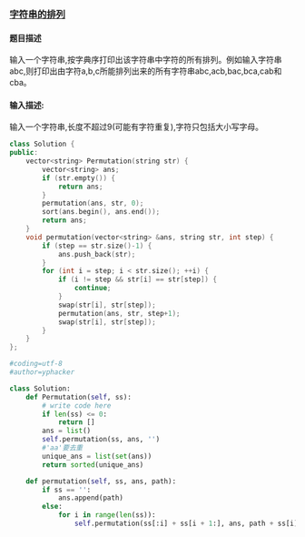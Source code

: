 ### [字符串的排列](https://www.nowcoder.com/practice/fe6b651b66ae47d7acce78ffdd9a96c7?tpId=13&tqId=11180&tPage=2&rp=2&ru=%2Fta%2Fcoding-interviews&qru=%2Fta%2Fcoding-interviews%2Fquestion-ranking)
#### 题目描述
输入一个字符串,按字典序打印出该字符串中字符的所有排列。例如输入字符串abc,则打印出由字符a,b,c所能排列出来的所有字符串abc,acb,bac,bca,cab和cba。
#### 输入描述:
输入一个字符串,长度不超过9(可能有字符重复),字符只包括大小写字母。
```c++
class Solution {
public:
    vector<string> Permutation(string str) {
        vector<string> ans;
        if (str.empty()) {
            return ans;
        }
        permutation(ans, str, 0);
        sort(ans.begin(), ans.end());
        return ans;
    }
    void permutation(vector<string> &ans, string str, int step) {
        if (step == str.size()-1) {
            ans.push_back(str);
        }
        for (int i = step; i < str.size(); ++i) {
            if (i != step && str[i] == str[step]) {
                continue;
            }
            swap(str[i], str[step]);
            permutation(ans, str, step+1);
            swap(str[i], str[step]);
        }
    }
};
```

```python
#coding=utf-8
#author=yphacker

class Solution:
    def Permutation(self, ss):
        # write code here
        if len(ss) <= 0:
            return []
        ans = list()
        self.permutation(ss, ans, '')
        #'aa'要去重
        unique_ans = list(set(ans))
        return sorted(unique_ans)

    def permutation(self, ss, ans, path):
        if ss == '':
            ans.append(path)
        else:
            for i in range(len(ss)):
                self.permutation(ss[:i] + ss[i + 1:], ans, path + ss[i])
```
